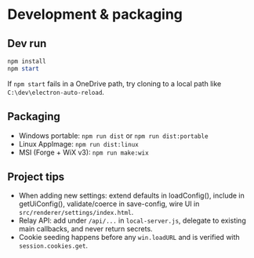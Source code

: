 # Development & packaging

## Dev run
```powershell
npm install
npm start
```
If `npm start` fails in a OneDrive path, try cloning to a local path like `C:\dev\electron-auto-reload`.

## Packaging
- Windows portable: `npm run dist` or `npm run dist:portable`
- Linux AppImage: `npm run dist:linux`
- MSI (Forge + WiX v3): `npm run make:wix`

## Project tips
- When adding new settings: extend defaults in loadConfig(), include in getUiConfig(), validate/coerce in save-config, wire UI in `src/renderer/settings/index.html`.
- Relay API: add under `/api/...` in `local-server.js`, delegate to existing main callbacks, and never return secrets.
- Cookie seeding happens before any `win.loadURL` and is verified with `session.cookies.get`.
